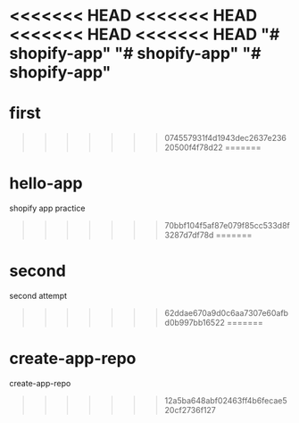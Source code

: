 <<<<<<< HEAD
<<<<<<< HEAD
<<<<<<< HEAD
<<<<<<< HEAD
"# shopify-app" 
"# shopify-app" 
"# shopify-app" 
=======
# first
>>>>>>> 074557931f4d1943dec2637e23620500f4f78d22
=======
# hello-app
shopify app practice
>>>>>>> 70bbf104f5af87e079f85cc533d8f3287d7df78d
=======
# second
second attempt
>>>>>>> 62ddae670a9d0c6aa7307e60afbd0b997bb16522
=======
# create-app-repo
create-app-repo
>>>>>>> 12a5ba648abf02463ff4b6fecae520cf2736f127
